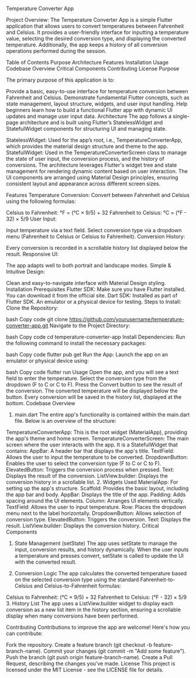 Temperature Converter App

Project Overview: The Temperature Converter App is a simple Flutter application that allows users to convert temperatures between Fahrenheit and Celsius. It provides a user-friendly interface for inputting a temperature value, selecting the desired conversion type, and displaying the converted temperature. Additionally, the app keeps a history of all conversion operations performed during the session.


Table of Contents
Purpose
Architecture
Features
Installation
Usage
Codebase Overview
Critical Components
Contributing
License
Purpose

The primary purpose of this application is to:

Provide a basic, easy-to-use interface for temperature conversion between Fahrenheit and Celsius.
Demonstrate fundamental Flutter concepts, such as state management, layout structure, widgets, and user input handling.
Help beginners learn how to build a functional Flutter app with dynamic UI updates and manage user input data.
Architecture
The app follows a single-page architecture and is built using Flutter’s StatelessWidget and StatefulWidget components for structuring UI and managing state.

StatelessWidget: Used for the app’s root, i.e., TemperatureConverterApp, which provides the material design structure and theme to the app.
StatefulWidget: Used in the TemperatureConverterScreen class to manage the state of user input, the conversion process, and the history of conversions.
The architecture leverages Flutter's widget tree and state management for rendering dynamic content based on user interaction. The UI components are arranged using Material Design principles, ensuring consistent layout and appearance across different screen sizes.


Features
Temperature Conversion: Convert between Fahrenheit and Celsius using the following formulas:

Celsius to Fahrenheit: °F = (°C × 9/5) + 32
Fahrenheit to Celsius: °C = (°F - 32) × 5/9
User Input:

Input temperature via a text field.
Select conversion type via a dropdown menu (Fahrenheit to Celsius or Celsius to Fahrenheit).
Conversion History:

Every conversion is recorded in a scrollable history list displayed below the result.
Responsive UI:

The app adapts well to both portrait and landscape modes.
Simple & Intuitive Design:

Clean and easy-to-navigate interface with Material Design styling.
Installation
Prerequisites
Flutter SDK: Make sure you have Flutter installed. You can download it from the official site.
Dart SDK: Installed as part of Flutter SDK.
An emulator or a physical device for testing.
Steps to Install:
Clone the Repository:

bash
Copy code
git clone https://github.com/yourusername/temperature-converter-app.git
Navigate to the Project Directory:

bash
Copy code
cd temperature-converter-app
Install Dependencies: Run the following command to install the necessary packages:

bash
Copy code
flutter pub get
Run the App: Launch the app on an emulator or physical device using:

bash
Copy code
flutter run
Usage
Open the app, and you will see a text field to enter the temperature.
Select the conversion type from the dropdown (F to C or C to F).
Press the Convert button to see the result of the conversion.
The converted temperature will be displayed below the button.
Every conversion will be saved in the history list, displayed at the bottom.
Codebase Overview
1. main.dart
The entire app's functionality is contained within the main.dart file. Below is an overview of the structure:

TemperatureConverterApp: This is the root widget (MaterialApp), providing the app's theme and home screen.
TemperatureConverterScreen: The main screen where the user interacts with the app. It is a StatefulWidget that contains:
AppBar: A header bar that displays the app's title.
TextField: Allows the user to input the temperature to be converted.
DropdownButton: Enables the user to select the conversion type (F to C or C to F).
ElevatedButton: Triggers the conversion process when pressed.
Text: Displays the result of the conversion.
ListView.builder: Displays the conversion history in a scrollable list.
2. Widgets Used
MaterialApp: For setting up the app's structure.
Scaffold: Provides the basic layout, including the app bar and body.
AppBar: Displays the title of the app.
Padding: Adds spacing around the UI elements.
Column: Arranges UI elements vertically.
TextField: Allows the user to input temperature.
Row: Places the dropdown menu next to the label horizontally.
DropdownButton: Allows selection of conversion type.
ElevatedButton: Triggers the conversion.
Text: Displays the result.
ListView.builder: Displays the conversion history.
Critical Components
1. State Management (setState)
The app uses setState to manage the input, conversion results, and history dynamically. When the user inputs a temperature and presses convert, setState is called to update the UI with the converted result.

2. Conversion Logic
The app calculates the converted temperature based on the selected conversion type using the standard Fahrenheit-to-Celsius and Celsius-to-Fahrenheit formulas:

Celsius to Fahrenheit: (°C × 9/5) + 32
Fahrenheit to Celsius: (°F - 32) × 5/9
3. History List
The app uses a ListView.builder widget to display each conversion as a new list item in the history section, ensuring a scrollable display when many conversions have been performed.

Contributing
Contributions to improve the app are welcome! Here's how you can contribute:

Fork the repository.
Create a feature branch (git checkout -b feature-branch-name).
Commit your changes (git commit -m "Add some feature").
Push the branch (git push origin feature-branch-name).
Create a Pull Request, describing the changes you've made.
License
This project is licensed under the MIT License - see the LICENSE file for details.